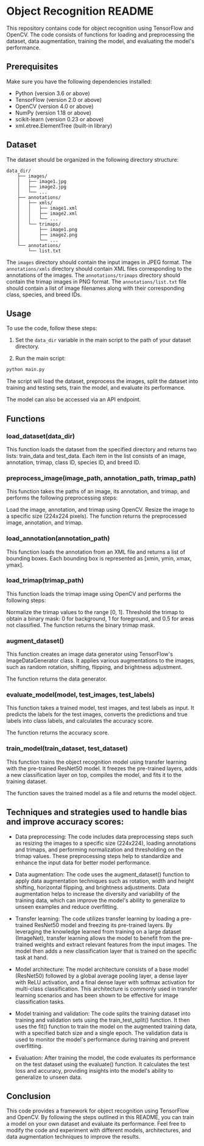 # Object Recognition README

This repository contains code for object recognition using TensorFlow and OpenCV. The code consists of functions for loading and preprocessing the dataset, data augmentation, training the model, and evaluating the model's performance.

## Prerequisites

Make sure you have the following dependencies installed:

- Python (version 3.6 or above)
- TensorFlow (version 2.0 or above)
- OpenCV (version 4.0 or above)
- NumPy (version 1.18 or above)
- scikit-learn (version 0.23 or above)
- xml.etree.ElementTree (built-in library)

## Dataset

The dataset should be organized in the following directory structure:

```
data_dir/
    ├── images/
    │   ├── image1.jpg
    │   ├── image2.jpg
    │   └── ...
    ├── annotations/
    │   ├── xmls/
    │   │   ├── image1.xml
    │   │   ├── image2.xml
    │   │   └── ...
    │   └── trimaps/
    │       ├── image1.png
    │       ├── image2.png
    │       └── ...
    └── annotations/
        └── list.txt
```

The `images` directory should contain the input images in JPEG format. The `annotations/xmls` directory should contain XML files corresponding to the annotations of the images. The `annotations/trimaps` directory should contain the trimap images in PNG format. The `annotations/list.txt` file should contain a list of image filenames along with their corresponding class, species, and breed IDs.

## Usage

To use the code, follow these steps:

1. Set the `data_dir` variable in the main script to the path of your dataset directory.

2. Run the main script:

```python
python main.py
```

The script will load the dataset, preprocess the images, split the dataset into training and testing sets, train the model, and evaluate its performance.

The model can also be accessed via an API endpoint. 

## Functions


### load_dataset(data_dir)
This function loads the dataset from the specified directory and returns two lists: train_data and test_data. Each item in the list consists of an image, annotation, trimap, class ID, species ID, and breed ID.




### preprocess_image(image_path, annotation_path, trimap_path)
This function takes the paths of an image, its annotation, and trimap, and performs the following preprocessing steps:

Load the image, annotation, and trimap using OpenCV.
Resize the image to a specific size (224x224 pixels).
The function returns the preprocessed image, annotation, and trimap.



### load_annotation(annotation_path)
This function loads the annotation from an XML file and returns a list of bounding boxes. Each bounding box is represented as [xmin, ymin, xmax, ymax].



### load_trimap(trimap_path)
This function loads the trimap image using OpenCV and performs the following steps:

Normalize the trimap values to the range [0, 1].
Threshold the trimap to obtain a binary mask: 0 for background, 1 for foreground, and 0.5 for areas not classified.
The function returns the binary trimap mask.

### augment_dataset()
This function creates an image data generator using TensorFlow's ImageDataGenerator class. It applies various augmentations to the images, such as random rotation, shifting, flipping, and brightness adjustment.

The function returns the data generator.


### evaluate_model(model, test_images, test_labels)
This function takes a trained model, test images, and test labels as input. It predicts the labels for the test images, converts the predictions and true labels into class labels, and calculates the accuracy score.

The function returns the accuracy score.


### train_model(train_dataset, test_dataset)
This function trains the object recognition model using transfer learning with the pre-trained ResNet50 model. It freezes the pre-trained layers, adds a new classification layer on top, compiles the model, and fits it to the training dataset.

The function saves the trained model as a file and returns the model object.

## Techniques and strategies used to handle bias and improve accuracy scores:
- Data preprocessing: The code includes data preprocessing steps such as resizing the images to a specific size (224x224), loading annotations and trimaps, and performing normalization and thresholding on the trimap values. These preprocessing steps help to standardize and enhance the input data for better model performance.

- Data augmentation: The code uses the augment_dataset() function to apply data augmentation techniques such as rotation, width and height shifting, horizontal flipping, and brightness adjustments. Data augmentation helps to increase the diversity and variability of the training data, which can improve the model's ability to generalize to unseen examples and reduce overfitting.

- Transfer learning: The code utilizes transfer learning by loading a pre-trained ResNet50 model and freezing its pre-trained layers. By leveraging the knowledge learned from training on a large dataset (ImageNet), transfer learning allows the model to benefit from the pre-trained weights and extract relevant features from the input images. The model then adds a new classification layer that is trained on the specific task at hand.

- Model architecture: The model architecture consists of a base model (ResNet50) followed by a global average pooling layer, a dense layer with ReLU activation, and a final dense layer with softmax activation for multi-class classification. This architecture is commonly used in transfer learning scenarios and has been shown to be effective for image classification tasks.

- Model training and validation: The code splits the training dataset into training and validation sets using the train_test_split() function. It then uses the fit() function to train the model on the augmented training data, with a specified batch size and a single epoch. The validation data is used to monitor the model's performance during training and prevent overfitting.

- Evaluation: After training the model, the code evaluates its performance on the test dataset using the evaluate() function. It calculates the test loss and accuracy, providing insights into the model's ability to generalize to unseen data.

## Conclusion

This code provides a framework for object recognition using TensorFlow and OpenCV. By following the steps outlined in this README, you can train a model on your own dataset and evaluate its performance. Feel free to modify the code and experiment with different models, architectures, and data augmentation techniques to improve the results.
